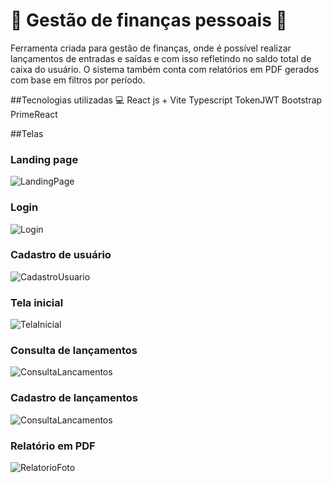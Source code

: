 # :money_with_wings: Gestão de finanças pessoais :money_with_wings:
Ferramenta criada para gestão de finanças, onde é possível realizar lançamentos de entradas e saídas e com isso refletindo no saldo total de caixa do usuário. O sistema também conta com relatórios em PDF gerados com base em filtros por período.

##Tecnologias utilizadas :computer:
React js + Vite
Typescript
TokenJWT
Bootstrap
PrimeReact

##Telas 
### Landing page
![LandingPage](https://github.com/Aleeeeeh/Minhas-finances-Front-end/assets/58706720/7cd75686-bd59-4ea1-ad25-9f929ec2e0b5)

### Login
![Login](https://github.com/Aleeeeeh/Minhas-finances-Front-end/assets/58706720/606d8b72-bd7d-429b-b818-ef4305a93467)

### Cadastro de usuário
![CadastroUsuario](https://github.com/Aleeeeeh/Minhas-finances-Front-end/assets/58706720/918a5b73-644f-42f2-a458-56d7a0fd78bf)

### Tela inicial
![TelaInicial](https://github.com/Aleeeeeh/Minhas-finances-Front-end/assets/58706720/ef4e628d-db24-4abd-96df-6f40f029f5d4)

### Consulta de lançamentos
![ConsultaLancamentos](https://github.com/Aleeeeeh/Minhas-finances-Front-end/assets/58706720/5cbfdc8a-14d7-488e-a963-28946caae368)

### Cadastro de lançamentos
![ConsultaLancamentos](https://github.com/Aleeeeeh/Minhas-finances-Front-end/assets/58706720/7666b75b-2c66-4147-8172-5efb618514f0)

### Relatório em PDF
![RelatorioFoto](https://github.com/Aleeeeeh/Minhas-finances-Front-end/assets/58706720/6933056d-2d7b-488c-aa1e-6da5aca32ecc)




